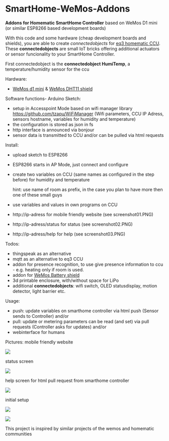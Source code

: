 # SmartHome-WeMos-Addons
**Addons for Homematic SmartHome Controller** based on WeMos D1 mini (or similar ESP8266 based development boards)

With this code and some hardware (cheap development boards and shields), you are able to create *connectedobjects* for [eq3 homematic CCU](http://www.eq-3.de/produkte/homematic.html). These __connectedobjects__ are small IoT bricks offering additional actuators or sensor funcionality to your SmartHome Controller.  

First connectedobject is the
__connectedobject HumiTemp__, 
a temperature/humidity sensor for the ccu

Hardware:
* [WeMos d1 mini](https://www.wemos.cc/product/d1-mini.html) & [WeMos DHT11 shield](https://www.wemos.cc/product/dht-shield.html)


Software functions- Arduino Sketch:
* setup in Accesspoint Mode based on wifi manager library https://github.com/tzapu/WiFiManager
  (Wifi parameters, CCU IP Adress, sensors hostname, variables for humidity and temperature) 
* the configuration is stored as json in fs
* http interface is announced via bonjour
* sensor data is transmitted to CCU and/or can be pulled via html requests


Install:
* upload sketch to ESP8266
* ESP8266 starts in AP Mode, just connect and configure
* create two variables on CCU (same names as configured in the step before) for humidity and temperature

   hint: use name of room as prefix, in the case you plan to have more then one of these small guys
* use variables and values in own programs on CCU
* http://ip-adress for mobile friendly website (see screenshot01.PNG)
* http://ip-adress/status for status (see screenshot02.PNG)
* http://ip-adress/help for help (see screenshot03.PNG)

Todos:
* thingspeak as an alternative  
* mqtt as an alternative to eq3 CCU
* addon for presence recognition, to use give presence information to ccu - e.g. heating only if room is used.
* addon for [WeMos Battery shield](https://www.wemos.cc/product/battery-shield.html)
* 3d printable enclosure, with/without space for LiPo
* additional **connectedobjects**: wifi switch, OLED statusdisplay, motion detector, light barrier etc.

Usage:
* push: update variables on smarthome controller via html push (Sensor sends to Controller) and/or
* pull: update or metering parameters can be read (and set) via pull requests (Controller asks for updates) and/or
* webinterface for humans

Pictures:
mobile friendly website

![](https://github.com/holgerimbery/SmartHome-WeMos-Addons/blob/master/screens/screenshot01.PNG)

status screen

![](https://github.com/holgerimbery/SmartHome-WeMos-Addons/blob/master/screens/screenshot02.PNG)

help screen for html pull request from smarthome controller

![](https://github.com/holgerimbery/SmartHome-WeMos-Addons/blob/master/screens/screenshot03.PNG)

initial setup

![](https://github.com/holgerimbery/SmartHome-WeMos-Addons/blob/master/screens/initial_setup01.png)

![](https://github.com/holgerimbery/SmartHome-WeMos-Addons/blob/master/screens/initial_setup02.png)

This project is inspired by similar projects of the wemos and homematic communities
